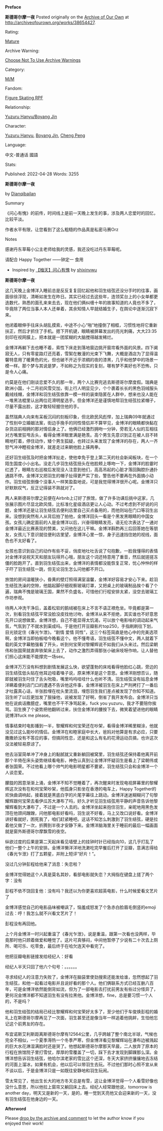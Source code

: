 ﻿**Preface**

**斯德哥尔摩一夜**
Posted originally on the [Archive of Our Own](http://archiveofourown.org/) at <http://archiveofourown.org/works/38654427>. 

Rating:

[Mature](http://archiveofourown.org/tags/Mature)

Archive Warning:

[Choose Not To Use Archive Warnings](http://archiveofourown.org/tags/Choose%20Not%20To%20Use%20Archive%20Warnings)

Category:

[M/M](http://archiveofourown.org/tags/M*s*M)

Fandom:

[Figure Skating RPF](http://archiveofourown.org/tags/Figure%20Skating%20RPF)

Relationship:

[Yuzuru Hanyu/Boyang Jin](http://archiveofourown.org/tags/Yuzuru%20Hanyu*s*Boyang%20Jin)

Character:

[Yuzuru Hanyu](http://archiveofourown.org/tags/Yuzuru%20Hanyu), [Boyang Jin](http://archiveofourown.org/tags/Boyang%20Jin), [Cheng Peng](http://archiveofourown.org/tags/Cheng%20Peng)

Language:

中文-普通话 國語

Stats:

Published: 2022-04-28 Words: 3255 

**斯德哥尔摩一夜**

by [Dianqibailan](http://archiveofourown.org/users/Dianqibailan/pseuds/Dianqibailan)

Summary

《问心有愧》的前传，时间线上是前一天晚上发生的事，涉及两人恋爱时的回忆，比较平淡。

作者水平有限，让您看到了这么粗糙的作品真是私密马赛Orz

Notes

感谢丹东草莓小公主老师给我的灵感，我还没吃过丹东草莓呢。

请配合 Happy Together ——钟定一 食用

- Inspired by [【柚天】问心有愧](http://archiveofourown.org/works/38584347) by [shixinvwu](http://archiveofourown.org/users/shixinvwu/pseuds/shixinvwu)

**斯德哥尔摩一夜**

这几天晚上金博洋入睡前总是反反复复回忆起他和羽生结弦还没分手时的往事，画面徐徐浮现，清晰如发生在昨日。其实已经过去这些年，连领奖台上的小女单都更迭数代，熟悉的面孔来来去去，现在他们俩纠缠十年的故事知道的人竟也不多了，毕竟除了两位当事人本人还单着，其余知情人早就结婚生子，在舆论中逐渐沉寂下来。

他闭着眼伸手往床头胡乱摸索，中途不小心“啪”地撞倒了相框，习惯性地将它重新扶正，然后才抓住了手机。摁下开机键，眼睛被屏幕发出的亮光刺痛，大大23:35刻印在视网膜上，把本就是一团浆糊的大脑搅得越发稀烂。

金博洋再躺下去也睡不着，索性下床走到落地窗边挑开窗帘看外面的风景。四下阒寂无人，只有零星路灯还亮着，雪絮在散漫的光束下飞舞，大概是酒店为了显得温馨特意用了暖黄色的光，但也破不开近乎浓稠的夜的漆黑，几乎和他梦中的场景一模一样。那个梦与其说是梦，不如称之为现实的复刻，哪有梦不美好也不恐怖，只是令人心痛。



约莫是在他们刚谈恋爱不久的那一年，两个人比赛完逃去斯德哥尔摩度假。瑞典是欧洲小国，十二月初风雪交加，街上行人明显见少，个个裹着长长的黑色羽绒服头戴绒线帽，金博洋和羽生结弦依靠一模一样的装束隐匿在人群中，想来也没人能在一堆黑法棍里认出两位花滑明星选手。但金博洋还是谨慎地帮羽生结弦拉紧帽子，尽量不露出脸，这才敢轻轻握住他的手。

虽然瑞典人向来有呆板沉闷的刻板印象，但北欧民风彪悍，加上瑞典09年就通过了性别中立婚姻法案，街边手挽手的同性情侣并不算罕见，金博洋的眼睛都快黏在杂货店前相拥的那对情侣身上了。他俩已经激烈拥吻一分钟，旁若无人似的互相往对方嘴里狂甩舌头，看得金博洋眼里满是艳羡。高个男生先意识到正在被人目不转睛地盯着，停住动作，矮个男生狐疑，也转过头来发现了金博洋的存在，两人一齐怒气冲冲瞪视金博洋，就差走过来朝他脸上揍两拳。

还好羽生结弦及时把金博洋扯走，使他幸免于登上第二天的社会新闻板块，在一个陌生国度小小出名。没走几步羽生结弦扭头在他脸颊上啄吻一下，金博洋的脸霎时红透了，眼睛左右巡梭后发现没人注意到他们，高高吊起的心脏才落回胸腔扑通扑通跳不停。金博洋又把羽生的帽子扯得更严实了些，警告他不要再在外面搞小动作。羽生结弦倒像个没事人一样笑盈盈地说，可是我觉得博洋很开心呢。金博洋只好默默叹气，反正记得装不熟就对了。

两人来斯德哥尔摩之前便在Airbnb上订好了旅馆，做了许多功课后挑中这家，几张展示图片尽显北欧风情，比标准化星级酒店更让人心动。不过考虑到不好说的问题，金博洋还是让羽生结弦去便利店里自己买点备用的，而他则站在门口等羽生出来。没想到突然有人从背后拍了拍他，金博洋回头一看是个黑发黑眼睛的中国女孩。女孩儿确定面前的人是金博洋以后，兴奋得眼睛发亮，语无伦次表达了一通对金博洋最近比赛表现的赞美，又问他在这儿干嘛。金博洋斟酌再三后回答她在等朋友，女孩儿下意识就往便利店里望，金博洋心里一惊，身子迅速挡住她的视线，面色也不太好看了。

女孩也意识到自己的动作有些不妥，俏皮地吐吐舌说了句抱歉，一脸我懂得的表情对金博洋说祝天天和朋友玩得开心哦，朋友这个词还特意用了重音，然后就搓搓冻僵的脸跑开了。直到羽生结弦出来，金博洋的表情都没能恢复正常，忧心忡忡的样子吓了羽生结弦一跳，但无论羽生怎么问他都不开口。

旅馆的房间温暖狭小，昏黄的壁灯照得满室温馨，金博洋好容易才安心下来。趁羽生结弦洗澡的空隙，他踮起脚仔细观察玻璃灯罩，又把桌上的玻璃制品挨个看了个遍，瑞典不愧是玻璃王国，果然不负盛名，可惜他们行程安排太紧，没空去玻璃工作坊参观。

待两人冲洗干净后，盖着松软的鹅绒被在床上不言不语正襟危坐。毕竟都是第一次，别看羽生结弦平常没脸没皮找他讨吻，金博洋从来不拒绝，其实谁也不好意思先开口说想做爱。金博洋想，自己不能显得太饥渴，可以放个电影啥的调动起来气氛，气氛到了不就水到渠成吗。于是他打开豆瓣影片top250，手指刷刷往下划，目光锁定住《春光乍泄》。“剧情 爱情 同性”，这三个标签简直是他心中的完美选项啊，金博洋当即拍板咱今晚看这个。他不懂粤语，羽生结弦不懂中文，两人就着下载的英文字幕勉强看了开头，听到何宝荣对黎耀辉说不如我们从头来过。然后梁朝伟和张国荣就直奔铁架床上去了，动作之激烈弄得那张小破床吱呀作响，让人替他们担心这床能不能撑完一场sex。

金博洋万万没有料想到剧情发展这么快，欲望蓬勃的床戏看得他脸红心跳，旁边的羽生结弦低头贴在他耳边哑着嗓子说，原来博洋是这个意思。金博洋刚想否认，随即就被羽生叼住了舌头吮吸，嘴里呜呜哇哇什么也听不清。羽生结弦没有姑息金博洋瞒着便利店门口的遭遇不告诉他这件事，金博洋被羽生在床上严刑拷打了一番后才吐露真心话，半张脸埋在枕头里流泪，埋怨羽生我们差点被发现了你知不知道。羽生听了以后更加发了狠操他，说被发现了好啊，倒省了我开发布会。金博洋只当他在说疯话撒臆症，嘴里也不干不净骂起来，fuck you yuzuru，我才不要陪你挨骂。羽生换了个姿势把他翻转过来，扶住金博洋的腰按下去，微笑着望进他的眼睛说博洋fuck me please。

情事结束时电影播到一半，黎耀辉和何宝荣还在吵架，看得金博洋稀里糊涂，他就没见过这么能吵的情侣。金博洋在和睦家庭中长大，爸妈对他算是有求必应，只要撒撒娇没有不答应的事，但搞同性恋，还是和这么有名的花滑运动员搞，也许这次没法被轻易原谅了。

他去浴室简单冲了冲身上的黏腻就又重新躺回被窝里，羽生结弦还保持着他离开前那个半倚在床头姿势继续看电影，神色认真到让金博洋怀疑羽生是看上了梁朝伟或者张国荣。不过他看上哪个帅气的电影明星都不要紧，羽生结弦只会和金博洋一个人谈恋爱。

朦胧的困意渐渐上涌，金博洋不知不觉睡着了，再次醒来时发现电视屏幕里的黎耀辉这次没有在和何宝荣吵架，他孤身只影坐在香港的电车上，Happy Together的欢快曲调响起，接着就是黑底白字的片尾字幕往上跳动。金博洋迷迷糊糊问了句黎耀辉跟何宝荣去看伊瓜苏大瀑布了吗，好久才听见羽生结弦用平静的声音告诉他黎耀辉看到大瀑布了，不过是一个人去的。金博洋坐起来抱住羽生，亲昵地用黑色发顶在他颈间蹭蹭，问他那电影好看吗，羽生说不好看，马上又改口说好看。金博洋讲好看就好，困死我了，咱们赶紧睡吧。这话不知怎么刺激到了羽生结弦，硬是拉着他又做了一次，折腾到半夜才安静下来。金博洋脑海里关于睡前的最后一幅画面就是窗外斯德哥尔摩飘雪的夜空。

纵欲过度的后果是第二天起床看见墙壁上的挂钟时针已经指向10，这几乎打乱了他们一整个上午的安排。金博洋懒洋洋地洗漱吃完早餐后打开了豆瓣，意满志得给《春光乍泄》打了五颗星，并附上短评“好片！”。

没过几分钟彭程给他来了消息：失恋啦？

金博洋觉得她这个人真是莫名其妙，看部电影就失恋？大拇指在键盘上搓了两个字：没有

彭程不依不饶回复他：没有吗？我还以为你更喜欢超英电影，什么时候爱看文艺片了

金博洋感觉自己的电影品味被嘲讽了，恼羞成怒发了个急赤白脸眉毛倒竖的emoji过去：哼！我怎么就不兴看文艺片了！

彭程没有再回他。



上个月金博洋一时兴起重温了《春光乍泄》，说是重温，跟第一次看也没两样，毕竟那时他只顾着做爱和睡觉了。这片可真够闷，中间他暂停了少说有二十次去上厕所、喝可乐、吃零食，最后终于在哈欠连天中看完了。

他把豆瓣电影链接发给经纪人：好看

经纪人半天只回了他六个句号：。。。。。。

寻求经纪人的注意力失败了，金博洋在脑袋里使劲搜索还能发给谁，忽然想起了羽生结弦，和他一起看过电影并且说好看的那个人。他们俩联系方式已经互删八百年，可是金博洋依然能倒背如流，但为了一部电影去打扰前男友有些过分怪异了，更何况金博洋都不知道羽生有没有拉黑他。金博洋想，fine，总是要习惯一个人的，不是吗？

他和羽生结弦的结局已经比黎耀辉和何宝荣好太多了，至少他们于车俊焕彭程的婚礼上在斯德哥尔摩再见了一次面，羽生甚至还是像当年一样追着他挑衅，生怕他忘记这个前男友的存在。

布宜诺斯艾利斯距离斯德哥尔摩有12564公里，几乎跨越了整个南北半球，气候也完全不相似，一个夏季溽热一个冬季严寒，但金博洋看见黎耀辉站在瀑布边被溅起的巨大水花淋湿满脸时还是哭了。他想起斯德哥尔摩那天早晨，二人放弃了原本的行程在旅馆院子里打雪仗，厚厚的雪覆盖了一切，踩下去才发现到脚踝那么深。金博洋想告诉羽生结弦，他哈尔滨老家的雪比这个还深，冬天大家挤挤攘攘地去冻结的河面上溜冰，如果有机会，他以后可以带羽生去玩。不过他们那时心照不宣从来不谈以后，于是金博洋只是一如既往安静地和羽生玩闹。



雪太常见了，他出生长大的地方冬天总是有雪，这让金博洋觉得一个人看雪好像也没什么意思，所以他拉上窗帘又躺回床上去。经纪人经常跟他说，tomorrow is another day，明天又是新的一天，是的，睡一觉到天亮他又会迎来新的一天，没有羽生结弦在他身边的一天。

**Afterword**

Please [drop by the archive and comment](http://archiveofourown.org/works/38654427/comments/new) to let the author know if you enjoyed their work!
